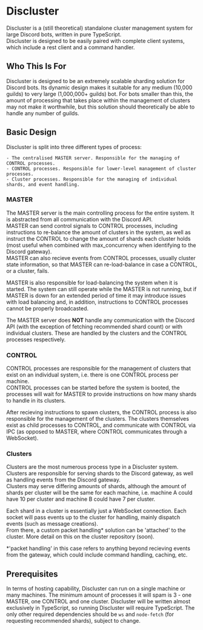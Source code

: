 # Discluster

Discluster is a (still theoretical) standalone cluster management system for large Discord bots, written in pure TypeScript.<br>
Discluster is designed to be easily paired with complete client systems, which include a rest client and a command handler.<br>

## Who This Is For

Discluster is designed to be an extremely scalable sharding solution for Discord bots. Its dynamic design makes it suitable for any medium (10,000 guilds) to very large (1,000,000+ guilds) bot. For bots smaller than this, the amount of processing that takes place within the management of clusters may not make it worthwhile, but this solution should theoretically be able to handle any number of guilds.

## Basic Design

Discluster is split into three different types of process:

    - The centralised MASTER server. Responsible for the managing of CONTROL processes.
    - CONTROL processes. Responsible for lower-level management of cluster processes.
    - Cluster processes. Responsible for the managing of individual shards, and event handling.

### MASTER

The MASTER server is the main controlling process for the entire system. It is abstracted from all communication with the Discord API. <br>
MASTER can send control signals to CONTROL processes, including instructions to re-balance the amount of clusters in the system, as well as instruct the CONTROL to change the amount of shards each cluster holds (most useful when combined with max_concurrency when identifying to the Discord gateway).<br>
MASTER can also recieve events from CONTROL processes, usually cluster state information, so that MASTER can re-load-balance in case a CONTROL, or a cluster, fails.<br>

MASTER is also responsible for load-balancing the system when it is started. The system can still operate while the MASTER is not running, but if MASTER is down for an extended period of time it may introduce issues with load balancing and, in addition, instructions to CONTROL processes cannot be properly broadcasted.

The MASTER server does **NOT** handle any communication with the Discord API (with the exception of fetching recommended shard count) or with individual clusters. These are handled by the clusters and the CONTROL processes respectively.

### CONTROL

CONTROL processes are responsible for the management of clusters that exist on an individual system, i.e. there is one CONTROL process per machine.<br>
CONTROL processes can be started before the system is booted, the processes will wait for MASTER to provide instructions on how many shards to handle in its clusters.

After recieving instructions to spawn clusters, the CONTROL process is also responsible for the management of the clusters. The clusters themselves exist as child processes to CONTROL, and communicate with CONTROL via IPC (as opposed to MASTER, where CONTROL communicates through a WebSocket).

### Clusters

Clusters are the most numerous process type in a Discluster system. Clusters are responsible for serving shards to the Discord gateway, as well as handling events from the Discord gateway.<br>
Clusters may serve differing amounts of shards, although the amount of shards per cluster will be the same for each machine, i.e. machine A could have 10 per cluster and machine B could have 7 per cluster.

Each shard in a cluster is essentially just a WebSocket connection. Each socket will pass events up to the cluster for handling, mainly dispatch events (such as message creations).<br>
From there, a custom packet handling* solution can be 'attached' to the cluster. More detail on this on the cluster repository (soon).

*'packet handling' in this case refers to anything beyond recieving events from the gateway, which could include command handling, caching, etc.

## Prerequisites

In terms of hosting capability, Discluster can run on a single machine or many machines. The minimum amount of processes it will spam is 3 - one MASTER, one CONTROL and one cluster.
Discluster will be written almost exclusively in TypeScript, so running Discluster will require TypeScript. The only other required dependencies should be `ws` and `node-fetch` (for requesting recommended shards), subject to change.